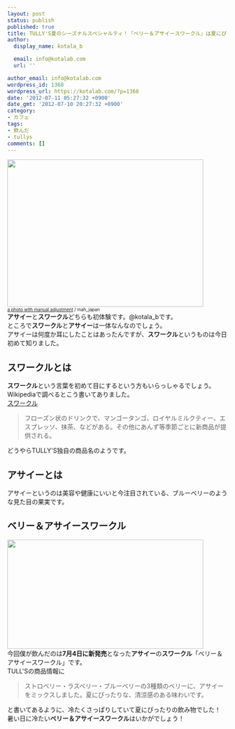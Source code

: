 ```yaml
---
layout: post
status: publish
published: true
title: TULLY'S夏のシーズナルスペシャルティ！『ベリー＆アサイースワークル』は夏にぴったりだった！
author:
  display_name: kotala_b

  email: info@kotalab.com
  url: ''

author_email: info@kotalab.com
wordpress_id: 1368
wordpress_url: https://kotalab.com/?p=1368
date: '2012-07-11 05:27:32 +0900'
date_gmt: '2012-07-10 20:27:32 +0900'
category:
- カフェ
tags:
- 飲んだ
- tullys
comments: []
---
```

<p><a href="https://kotalab.com/wp-content/uploads/tullys_120711.jpg" target="_blank"><img src="https://kotalab.com/wp-content/uploads/tullys_120711.jpg" alt="" title="tullys_120711" width="448" height="336" class="alignnone size-full wp-image-1369" /></a><br />
<span style="font-size:10px;"><a href="https://www.flickr.com/photos/mah_japan/2783868355/" target="_blank">a photo with manual adjustment</a> / mah_japan</span><br />
<strong>アサイー</strong>と<strong>スワークル</strong>どちらも初体験です。@kotala_bです。<br />
ところで<strong>スワークル</strong>と<strong>アサイー</strong>は一体なんなのでしょう。<br />
アサイーは何度か耳にしたことはあったんですが、<strong>スワークル</strong>というものは今日初めて知りました。<br />
</p>
<!--more-->
<h2>スワークルとは</h2>
<p><strong>スワークル</strong>という言葉を初めて目にするという方もいらっしゃるでしょう。<br />
Wikipediaで調べるとこう書いてありました。<br />
<a href="https://ja.wikipedia.org/wiki/%E3%82%BF%E3%83%AA%E3%83%BC%E3%82%BA%E3%82%B3%E3%83%BC%E3%83%92%E3%83%BC#.E3.83.89.E3.83.AA.E3.83.B3.E3.82.AF" title="スワークル" target="_blank">スワークル</a></p>
<blockquote><p>フローズン状のドリンクで、マンゴータンゴ、ロイヤルミルクティー、エスプレッソ、抹茶、などがある。その他にあんず等季節ごとに新商品が提供される。</p></blockquote>
<p>どうやらTULLY'S独自の商品名のようです。</p>
<h2>アサイーとは</h2>
<p>アサイーというのは美容や健康にいいと今注目されている、ブルーベリーのような見た目の果実です。</p>
<h2>ベリー＆アサイースワークル</h2>
<p><a href="https://kotalab.com/wp-content/uploads/tullys_120711_01.jpg" target="_blank"><img src="https://kotalab.com/wp-content/uploads/tullys_120711_01.jpg" alt="" title="tullys_120711_01" width="448" height="249" class="alignnone size-full wp-image-1371" /></a><br />
今回僕が飲んだのは<strong>7月4日に新発売</strong>となった<strong>アサイー</strong>の<strong>スワークル</strong>「ベリー＆アサイースワークル」です。<br />
TULL'Sの商品情報に</p>
<blockquote><p>ストロベリー・ラスベリー・ブルーベリーの3種類のベリーに、アサイーをミックスしました。夏にぴったりな、清涼感のある味わいです。</p></blockquote>
<p>と書いてあるように、冷たくさっぱりしていて夏にぴったりの飲み物でした！<br />
暑い日に冷たい<strong>ベリー＆アサイースワークル</strong>はいかがでしょう！</p>
